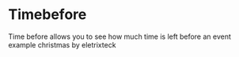 # Timebefore
Time before allows you to see how much time is left before an event example christmas by eletrixteck
